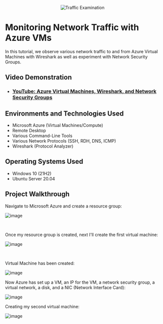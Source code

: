 <p align="center">
<img src="https://i.imgur.com/Ua7udoS.png" alt="Traffic Examination"/>
</p>

<h1>Monitoring Network Traffic with Azure VMs</h1>
In this tutorial, we observe various network traffic to and from Azure Virtual Machines with Wireshark as well as experiment with Network Security Groups. <br />

<h2>Video Demonstration</h2>

- ### [YouTube: Azure Virtual Machines, Wireshark, and Network Security Groups](https://www.youtube.com)

<h2>Environments and Technologies Used</h2>

- Microsoft Azure (Virtual Machines/Compute)
- Remote Desktop
- Various Command-Line Tools
- Various Network Protocols (SSH, RDH, DNS, ICMP)
- Wireshark (Protocol Analyzer)

<h2>Operating Systems Used </h2>

- Windows 10 (21H2)
- Ubuntu Server 20.04

<h2>Project Walkthrough</h2>

<p>
  
Navigate to Microsoft Azure and create a resource group: 

![image](https://github.com/user-attachments/assets/7675e6e3-e373-4a6d-8732-7eba2ab59974)
</p>
<br />

<p>

Once my resource group is created, next I'll create the first virtual machine:
  
![image](https://github.com/user-attachments/assets/5d7b59d0-71fc-4ffc-9462-5317ba919b83)
</p>
<p>

</p>
<br />

Virtual Machine has been created:

<p>
  
![image](https://github.com/user-attachments/assets/93b692f0-f76d-4f22-95d2-67b9488b0280)

</p>

Now Azure has set up a VM, an IP for the VM, a network security group, a virtual network, a disk, and a NIC (Network Interface Card):

![image](https://github.com/user-attachments/assets/66e5ee39-11a5-4541-911e-61f8ae275112)

Creating my second virtual machine:

![image](https://github.com/user-attachments/assets/3894afec-5841-4ba8-8a76-c30868811ec8)

